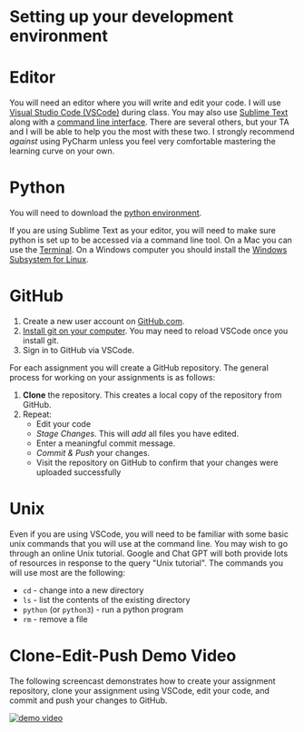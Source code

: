 Setting up your development environment
=======================================

# Editor

You will need an editor where you will write and edit your code. I will use [Visual Studio Code (VSCode)](https://code.visualstudio.com/) during class. You may also use [Sublime Text](https://www.sublimetext.com/) along with a [command line interface](https://en.wikipedia.org/wiki/Command-line_interface). There are several others, but your TA and I will be able to help you the most with these two. I strongly recommend *against* using PyCharm unless you feel very comfortable mastering the learning curve on your own.

# Python

You will need to download the [python environment](https://www.python.org/downloads/). 

If you are using Sublime Text as your editor, you will need to make sure python is set up to be accessed via a command line tool. On a Mac you can use the [Terminal](https://support.apple.com/guide/terminal/welcome/mac). On a Windows computer you should install the [Windows Subsystem for Linux](https://learn.microsoft.com/en-us/windows/wsl/install). 

# GitHub

1. Create a new user account on [GitHub.com](https://github.com/). 
2. [Install git on your computer](https://github.com/git-guides/install-git). You may need to reload VSCode once you install git.
3. Sign in to GitHub via VSCode.

For each assignment you will create a GitHub repository. The general process for working on your assignments is as follows:

1. **Clone** the repository. This creates a local copy of the repository from GitHub.
2. Repeat:
   - Edit your code
   - *Stage Changes*. This will *add* all files you have edited.
   - Enter a meaningful commit message.
   - *Commit & Push* your changes.
   - Visit the repository on GitHub to confirm that your changes were uploaded successfully

# Unix

Even if you are using VSCode, you will need to be familiar with some basic unix commands that you will use at the command line. You may wish to go through an online Unix tutorial. Google and Chat GPT will both provide lots of resources in response to the query "Unix tutorial". The commands you will use most are the following:

- `cd` - change into a new directory
- `ls` - list the contents of the existing directory
- `python` (or `python3`) - run a python program
- `rm` - remove a file

# Clone-Edit-Push Demo Video

The following screencast demonstrates how to create your assignment repository, clone your assignment using VSCode, edit your code, and commit and push your changes to GitHub.

[![demo video](https://img.youtube.com/vi/TprrFYPB9jY/0.jpg)](https://youtu.be/TprrFYPB9jY?si=GxDpIsMTfE_roFmC)